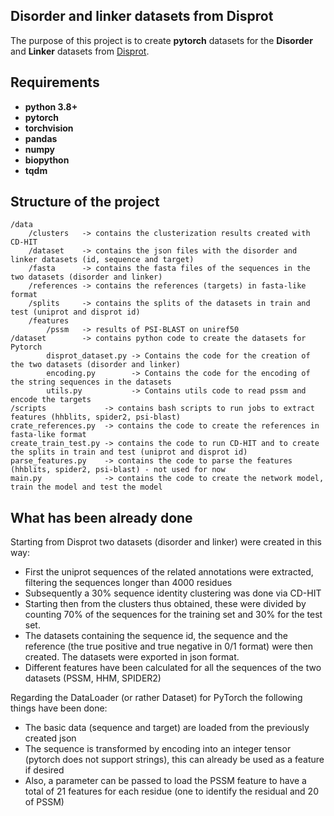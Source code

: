 ## Disorder and linker datasets from Disprot

The purpose of this project is to create **pytorch** datasets for the **Disorder** and **Linker** datasets from [Disprot](https://disprot.org/).

## Requirements

* **python 3.8+**
* **pytorch**
* **torchvision**
* **pandas**
* **numpy**
* **biopython**
* **tqdm**

## Structure of the project
    /data
        /clusters   -> contains the clusterization results created with CD-HIT
        /dataset    -> contains the json files with the disorder and linker datasets (id, sequence and target)
        /fasta      -> contains the fasta files of the sequences in the two datasets (disorder and linker)
        /references -> contains the references (targets) in fasta-like format
        /splits     -> contains the splits of the datasets in train and test (uniprot and disprot id)
        /features
            /pssm   -> results of PSI-BLAST on uniref50
    /dataset        -> contains python code to create the datasets for Pytorch
            disprot_dataset.py -> Contains the code for the creation of the two datasets (disorder and linker)
            encoding.py        -> Contains the code for the encoding of the string sequences in the datasets
            utils.py           -> Contains utils code to read pssm and encode the targets
    /scripts             -> contains bash scripts to run jobs to extract features (hhblits, spider2, psi-blast)
    crate_references.py  -> contains the code to create the references in fasta-like format
    create_train_test.py -> contains the code to run CD-HIT and to create the splits in train and test (uniprot and disprot id) 
    parse_features.py    -> contains the code to parse the features (hhblits, spider2, psi-blast) - not used for now
    main.py              -> contains the code to create the network model, train the model and test the model

## What has been already done

Starting from Disprot two datasets (disorder and linker) were created in this way:

- First the uniprot sequences of the related annotations were extracted, filtering the sequences longer than 4000 residues
- Subsequently a 30% sequence identity clustering was done via CD-HIT
- Starting then from the clusters thus obtained, these were divided by counting 70% of the sequences for the training set and 30% for the test set.
- The datasets containing the sequence id, the sequence and the reference (the true positive and true negative in 0/1 format) were then created. The datasets were exported in json format.
- Different features have been calculated for all the sequences of the two datasets (PSSM, HHM, SPIDER2)

Regarding the DataLoader (or rather Dataset) for PyTorch the following things have been done:

- The basic data (sequence and target) are loaded from the previously created json
- The sequence is transformed by encoding into an integer tensor (pytorch does not support strings), this can already be used as a feature if desired
- Also, a parameter can be passed to load the PSSM feature to have a total of 21 features for each residue (one to identify the residual and 20 of PSSM)
